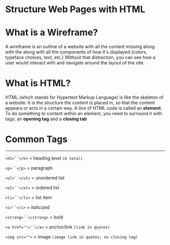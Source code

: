# Structure Web Pages with HTML

# What is a Wireframe?

A wireframe is an outline of a website with all the content missing along with the along with all the components of how it's displayed (colors, typeface choices, text, etc.) Without that distraction, you can see how a user would interact with and navigate around the layout of the site.

# What is HTML?

HTML (which stands for Hypertext Markup Language) is like the skeleton of a website. It is the structure the content is placed in, so that the content appears or acts in a certain way. A line of HTML code is called an **element**. To do something to content within an element, you need to surround it with tags; an **opening tag** and a **closing tab**

# Common Tags
------------------
`<h1>``</h>` = heading level `(6 total)`

`<p>``</p>` = paragraph

`<ul>``</ul>` = unordered list

`<ol>``</ol>` = ordered list

`<li>``</li>` = list item

`<i>``</i>` = italicized

`<strong>``</strong>` = bold

`<a href="">``</a>` = anchor/link `(link in quotes)`

`<img src="">` = image `(image link in quotes; no closing tag)`